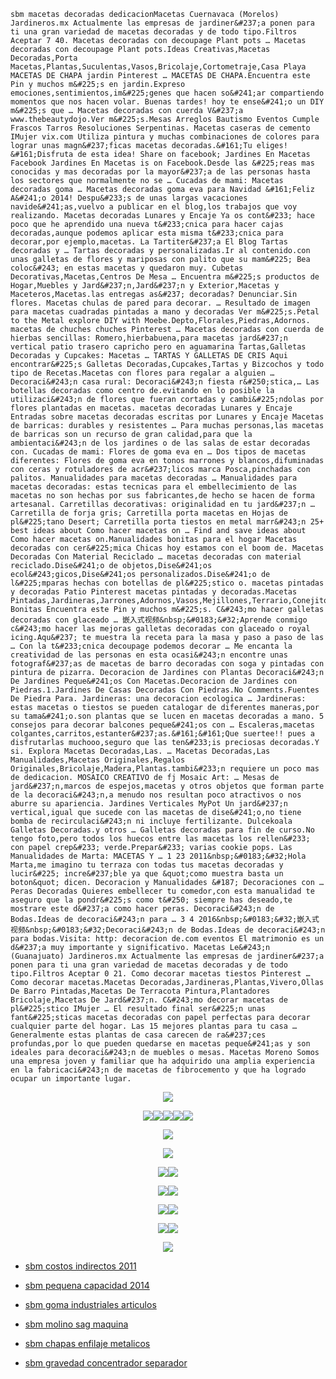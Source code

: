 
```
sbm macetas decoradas dedicacionMacetas Cuernavaca (Morelos) Jardineros.mx Actualmente las empresas de jardiner&#237;a ponen para ti una gran variedad de macetas decoradas y de todo tipo.Filtros Aceptar 7 40. Macetas decoradas con decoupage Plant pots … Macetas decoradas con decoupage Plant pots.Ideas Creativas,Macetas Decoradas,Porta Macetas,Plantas,Suculentas,Vasos,Bricolaje,Cortometraje,Casa Playa MACETAS DE CHAPA jardin Pinterest … MACETAS DE CHAPA.Encuentra este Pin y muchos m&#225;s en jardin.Expreso emociones,sentimientos,im&#225;genes que hacen so&#241;ar compartiendo momentos que nos hacen volar. Buenas tardes! hoy te ense&#241;o un DIY m&#225;s que … Macetas decoradas con cuerda V&#237;a www.thebeautydojo.Ver m&#225;s.Mesas Arreglos Bautismo Eventos Cumple Frascos Tarros Resoluciones Serpentinas. Macetas caseras de cemento IMujer vix.com Utiliza pintura y muchas combinaciones de colores para lograr unas magn&#237;ficas macetas decoradas.&#161;Tu eliges! &#161;Disfruta de esta idea! Share on facebook; Jardines En Macetas Facebook Jardines En Macetas is on Facebook.Desde las &#225;reas mas conocidas y mas decoradas por la mayor&#237;a de las personas hasta los sectores que normalmente no se … Cucadas de mami: Macetas decoradas goma … Macetas decoradas goma eva para Navidad &#161;Feliz A&#241;o 2014! Despu&#233;s de unas largas vacaciones navide&#241;as,vuelvo a publicar en el blog,los trabajos que voy realizando. Macetas decoradas Lunares y Encaje Ya os cont&#233; hace poco que he aprendido una nueva t&#233;cnica para hacer cajas decoradas,aunque podemos aplicar esta misma t&#233;cnica para decorar,por ejemplo,macetas. La Tartiter&#237;a El Blog Tartas decoradas y … Tartas decoradas y personalizadas.Ir al contenido.con unas galletas de flores y mariposas con palito que su mam&#225; Bea coloc&#243; en estas macetas y quedaron muy. Cubetas Decorativas,Macetas,Centros De Mesa … Encuentra m&#225;s productos de Hogar,Muebles y Jard&#237;n,Jard&#237;n y Exterior,Macetas y Maceteros,Macetas.las entregas as&#237; decoradas? Denunciar.Sin flores. Macetas chulas de pared para decorar. … Resultado de imagen para macetas cuadradas pintadas a mano y decoradas Ver m&#225;s.Petal to the Metal explore DIY with Moebe.Depto,Florales,Piedras,Adornos. macetas de chuches chuches Pinterest … Macetas decoradas con cuerda de hierbas sencillas: Romero,hierbabuena,para macetas jard&#237;n vertical patio trasero capricho pero en aguamarina Tartas,Galletas Decoradas y Cupcakes: Macetas … TARTAS Y GALLETAS DE CRIS Aqui encontrar&#225;s Galletas Decoradas,Cupcakes,Tartas y Bizcochos y todo tipo de Recetas.Macetas con flores para regalar a alguien … Decoraci&#243;n casa rural: Decoraci&#243;n fiesta r&#250;stica,… Las botellas decoradas como centro de.evitando en lo posible la utilizaci&#243;n de flores que fueran cortadas y cambi&#225;ndolas por flores plantadas en macetas. macetas decoradas Lunares y Encaje Entradas sobre macetas decoradas escritas por Lunares y Encaje Macetas de barricas: durables y resistentes … Para muchas personas,las macetas de barricas son un recurso de gran calidad,para que la ambientaci&#243;n de los jardines o de las salas de estar decoradas con. Cucadas de mami: Flores de goma eva en … Dos tipos de macetas diferentes: Flores de goma eva en tonos marrones y blancos,difuminadas con ceras y rotuladores de acr&#237;licos marca Posca,pinchadas con palitos. Manualidades para macetas decoradas … Manualidades para macetas decoradas: estas tecnicas para el embellecimiento de las macetas no son hechas por sus fabricantes,de hecho se hacen de forma artesanal. Carretillas decorativas: originalidad en tu jard&#237;n … Carretilla de forja gris; Carretilla porta macetas en Hojas de pl&#225;tano Desert; Carretilla porta tiestos en metal marr&#243;n 25+ best ideas about Como hacer macetas on … Find and save ideas about Como hacer macetas on.Manualidades bonitas para el hogar Macetas decoradas con cer&#225;mica Chicas hoy estamos con el boom de. Macetas Decoradas Con Material Reciclado … macetas decoradas con material reciclado.Dise&#241;o de objetos,Dise&#241;os ecol&#243;gicos,Dise&#241;os personalizados.Dise&#241;o de l&#225;mparas hechas con botellas de pl&#225;stico o. macetas pintadas y decoradas Patio Pinterest macetas pintadas y decoradas.Macetas Pintadas,Jardineras,Jarrones,Adornos,Vasos,Mejillones,Terrario,Conejitos,Cosas Bonitas Encuentra este Pin y muchos m&#225;s. C&#243;mo hacer galletas decoradas con glaceado … 嵌入式视频&nbsp;&#0183;&#32;Aprende conmigo c&#243;mo hacer las mejoras galletas decoradas con glaceado o royal icing.Aqu&#237; te muestra la receta para la masa y paso a paso de las … Con la t&#233;cnica decoupage podemos decorar … Me encanta la creatividad de las personas en esta ocasi&#243;n encontre unas fotograf&#237;as de macetas de barro decoradas con soga y pintadas con pintura de pizarra. Decoracion de Jardines con Plantas Decoraci&#243;n De Jardines Peque&#241;os Con Macetas.Decoracion de Jardines con Piedras.1.Jardines De Casas Decoradas Con Piedras.No Comments.Fuentes De Piedra Para. Jardineras: una decoracion ecologica … Jardineras: estas macetas o tiestos se pueden catalogar de diferentes maneras,por su tama&#241;o.son plantas que se lucen en macetas decoradas a mano. 5 consejos para decorar balcones peque&#241;os con … Escaleras,macetas colgantes,carritos,estanter&#237;as.&#161;&#161;Que suertee!! pues a disfrutarlas muchooo,seguro que las ten&#233;is preciosas decoradas.Y si. Explora Macetas Decoradas,Las. … Macetas Decoradas,Las Manualidades,Macetas Originales,Regalos Originales,Bricolaje,Madera,Plantas.tambi&#233;n requiere un poco mas de dedicacion. MOSAICO CREATIVO de fj Mosaic Art: … Mesas de jard&#237;n,marcos de espejos,macetas y otros objetos que forman parte de la decoraci&#243;n,a menudo nos resultan poco atractivos o nos aburre su apariencia. Jardines Verticales MyPot Un jard&#237;n vertical,igual que sucede con las macetas de dise&#241;o,no tiene bomba de recirculaci&#243;n ni incluye fertilizante. Dulcekoala Galletas Decoradas.y otros … Galletas decoradas para fin de curso.No tengo foto,pero todos los huecos entre las macetas los rellen&#233; con papel crep&#233; verde.Prepar&#233; varias cookie pops. Las Manualidades de Marta: MACETAS Y … 1 23 2011&nbsp;&#0183;&#32;Hola Marta,me imagino tu terraza con todas tus macetas decoradas y lucir&#225; incre&#237;ble ya que &quot;como muestra basta un boton&quot; dicen. Decoracion y Manualidades &#187; Decoraciones con … Peras Decoradas Quieres embellecer tu comedor,con esta manualidad te aseguro que la pondr&#225;s como t&#250; siempre has deseado,te mostrare este d&#237;a como hacer peras. Decoraci&#243;n de Bodas.Ideas de decoraci&#243;n para … 3 4 2016&nbsp;&#0183;&#32;嵌入式视频&nbsp;&#0183;&#32;Decoraci&#243;n de Bodas.Ideas de decoraci&#243;n para bodas.Visita: http: decoracion de.com eventos El matrimonio es un d&#237;a muy importante y significativo. Macetas Le&#243;n (Guanajuato) Jardineros.mx Actualmente las empresas de jardiner&#237;a ponen para ti una gran variedad de macetas decoradas y de todo tipo.Filtros Aceptar 0 21. Como decorar macetas tiestos Pinterest … Como decorar macetas.Macetas Decoradas,Jardineras,Plantas,Vivero,Ollas De Barro Pintadas,Macetas De Terracota Pintura,Plantadores Bricolaje,Macetas De Jard&#237;n. C&#243;mo decorar macetas de pl&#225;stico IMujer … El resultado final ser&#225;n unas fant&#225;sticas macetas decoradas con papel perfectas para decorar cualquier parte del hogar. Las 15 mejores plantas para tu casa … Generalmente estas plantas de casa carecen de ra&#237;ces profundas,por lo que pueden quedarse en macetas peque&#241;as y son ideales para decoraci&#243;n de muebles o mesas. Macetas Moreno Somos una empresa joven y familiar que ha adquirido una amplia experiencia en la fabricaci&#243;n de macetas de fibrocemento y que ha logrado ocupar un importante lugar. 
```

<div align="center">

<a href="https://es-crusher.shibang-china.com/github&k=sbm+macetas+decoradas+dedicacion"><img src="https://static.shibang-china.com/es/crusher/logo.jpg"></a>

<a href="https://es-crusher.shibang-china.com/github&k=sbm+macetas+decoradas+dedicacion"><img src="https://static.shibang-china.com/es/crusher/index.jpg"></a><a href="https://es-crusher.shibang-china.com/material.htmlgithub&k=sbm+macetas+decoradas+dedicacion"><img src="https://static.shibang-china.com/es/crusher/material.jpg"></a><a href="https://es-crusher.shibang-china.com/application.htmlgithub&k=sbm+macetas+decoradas+dedicacion"><img src="https://static.shibang-china.com/es/crusher/application.jpg"></a><a href="https://es-crusher.shibang-china.com/aboutus.htmlgithub&k=sbm+macetas+decoradas+dedicacion"><img src="https://static.shibang-china.com/es/crusher/aboutus.jpg"></a><a href="https://es-crusher.shibang-china.com/contact.htmlgithub&k=sbm+macetas+decoradas+dedicacion"><img src="https://static.shibang-china.com/es/crusher/contact.jpg"></a>

<a href="https://es-crusher.shibang-china.com/github&k=sbm+macetas+decoradas+dedicacion"><img src="https://static.shibang-china.com/es/crusher/banner.jpg"></a>

<a href="https://swt.shibang-china.com/github&k=sbm+macetas+decoradas+dedicacion"><img src="https://static.shibang-china.com/es/crusher/text.jpg"></a>

<a href="https://swt.shibang-china.com/github&k=sbm+macetas+decoradas+dedicacion"><img src="https://static.shibang-china.com/es/crusher/chat.jpg"></a><a href="https://es-crusher.shibang-china.com/contact.htmlgithub&k=sbm+macetas+decoradas+dedicacion"><img src="https://static.shibang-china.com/es/crusher/message.jpg"></a>

<a href="https://es-crusher.shibang-china.com/products/pe.htmlgithub&k=sbm+macetas+decoradas+dedicacion"><img src="https://static.shibang-china.com/es/crusher/pe.jpg"></a><a href="https://es-crusher.shibang-china.com/products/pf.htmlgithub&k=sbm+macetas+decoradas+dedicacion"><img src="https://static.shibang-china.com/es/crusher/pf.jpg"></a>

<a href="https://es-crusher.shibang-china.com/products/hpt.htmlgithub&k=sbm+macetas+decoradas+dedicacion"><img src="https://static.shibang-china.com/es/crusher/hpt.jpg"></a><a href="https://es-crusher.shibang-china.com/products/vsi.htmlgithub&k=sbm+macetas+decoradas+dedicacion"><img src="https://static.shibang-china.com/es/crusher/vsi.jpg"></a>

<a href="https://es-crusher.shibang-china.com/products/klv.htmlgithub&k=sbm+macetas+decoradas+dedicacion"><img src="https://static.shibang-china.com/es/crusher/klv.jpg"></a><a href="https://es-crusher.shibang-china.com/products/portable.htmlgithub&k=sbm+macetas+decoradas+dedicacion"><img src="https://static.shibang-china.com/es/crusher/portable.jpg"></a>

<a href="https://swt.shibang-china.com/github&k=sbm+macetas+decoradas+dedicacion"><img src="https://static.shibang-china.com/es/crusher/case.jpg"></a>

</div>


* [sbm costos indirectos 2011](sbm%20costos%20indirectos%202011.md)

* [sbm pequena capacidad 2014](sbm%20pequena%20capacidad%202014.md)

* [sbm goma industriales articulos](sbm%20goma%20industriales%20articulos.md)

* [sbm molino sag maquina](sbm%20molino%20sag%20maquina.md)

* [sbm chapas enfilaje metalicos](sbm%20chapas%20enfilaje%20metalicos.md)

* [sbm gravedad concentrador separador](sbm%20gravedad%20concentrador%20separador.md)